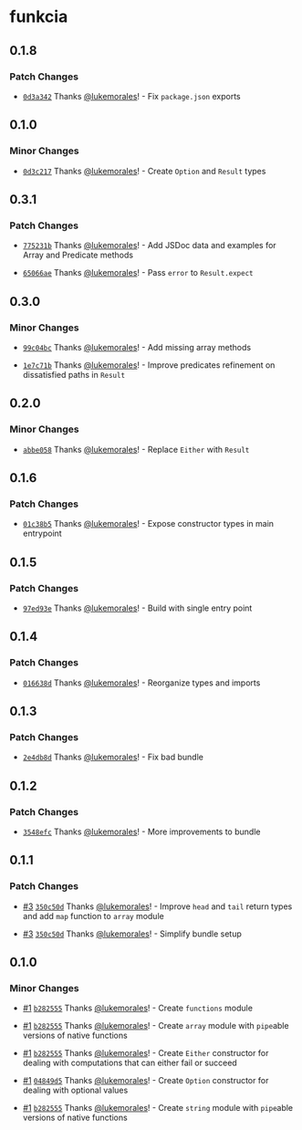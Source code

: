 # funkcia

## 0.1.8

### Patch Changes

- [`0d3a342`](https://github.com/lukemorales/funkcia/commit/0d3a34295d488b4b4cb06d46daf0997c96285d04) Thanks [@lukemorales](https://github.com/lukemorales)! - Fix `package.json` exports

## 0.1.0

### Minor Changes

- [`0d3c217`](https://github.com/lukemorales/funkcia/commit/0d3c217279a166353004c4d90d54531d183d1a7d) Thanks [@lukemorales](https://github.com/lukemorales)! - Create `Option` and `Result` types

## 0.3.1

### Patch Changes

- [`775231b`](https://github.com/lukemorales/funkcia/commit/775231b4fa030d7c2054cf34f5b8db98ec5cdf03) Thanks [@lukemorales](https://github.com/lukemorales)! - Add JSDoc data and examples for Array and Predicate methods

- [`65066ae`](https://github.com/lukemorales/funkcia/commit/65066aec4d05114fa4f698e428173cb4a10d2eb8) Thanks [@lukemorales](https://github.com/lukemorales)! - Pass `error` to `Result.expect`

## 0.3.0

### Minor Changes

- [`99c04bc`](https://github.com/lukemorales/funkcia/commit/99c04bc77d38197694ac0bc52d97b2ba029af8d1) Thanks [@lukemorales](https://github.com/lukemorales)! - Add missing array methods

- [`1e7c71b`](https://github.com/lukemorales/funkcia/commit/1e7c71b6708327f12797088530f9c906de925950) Thanks [@lukemorales](https://github.com/lukemorales)! - Improve predicates refinement on dissatisfied paths in `Result`

## 0.2.0

### Minor Changes

- [`abbe058`](https://github.com/lukemorales/funkcia/commit/abbe058de87e0cf8be92ed6cfab0e809e822ac38) Thanks [@lukemorales](https://github.com/lukemorales)! - Replace `Either` with `Result`

## 0.1.6

### Patch Changes

- [`01c38b5`](https://github.com/lukemorales/funkcia/commit/01c38b543fb78e006db3cc18c04b33e4b157bf28) Thanks [@lukemorales](https://github.com/lukemorales)! - Expose constructor types in main entrypoint

## 0.1.5

### Patch Changes

- [`97ed93e`](https://github.com/lukemorales/funkcia/commit/97ed93e80ced13269db865d90f4c480c508f3a5e) Thanks [@lukemorales](https://github.com/lukemorales)! - Build with single entry point

## 0.1.4

### Patch Changes

- [`016638d`](https://github.com/lukemorales/funkcia/commit/016638d61fb3853b6a415beca2769189866212b5) Thanks [@lukemorales](https://github.com/lukemorales)! - Reorganize types and imports

## 0.1.3

### Patch Changes

- [`2e4db8d`](https://github.com/lukemorales/funkcia/commit/2e4db8de930966bbf6716eca5b5a74f8f9b604e4) Thanks [@lukemorales](https://github.com/lukemorales)! - Fix bad bundle

## 0.1.2

### Patch Changes

- [`3548efc`](https://github.com/lukemorales/funkcia/commit/3548efc23ca95126d76825a6f4b7901b1f20f336) Thanks [@lukemorales](https://github.com/lukemorales)! - More improvements to bundle

## 0.1.1

### Patch Changes

- [#3](https://github.com/lukemorales/funkcia/pull/3) [`350c50d`](https://github.com/lukemorales/funkcia/commit/350c50dad4f55f8b7d8f6799519907168d77183e) Thanks [@lukemorales](https://github.com/lukemorales)! - Improve `head` and `tail` return types and add `map` function to `array` module

- [#3](https://github.com/lukemorales/funkcia/pull/3) [`350c50d`](https://github.com/lukemorales/funkcia/commit/350c50dad4f55f8b7d8f6799519907168d77183e) Thanks [@lukemorales](https://github.com/lukemorales)! - Simplify bundle setup

## 0.1.0

### Minor Changes

- [#1](https://github.com/lukemorales/funkcia/pull/1) [`b282555`](https://github.com/lukemorales/funkcia/commit/b282555994bbced63d12b581adc02081b3f85a16) Thanks [@lukemorales](https://github.com/lukemorales)! - Create `functions` module

- [#1](https://github.com/lukemorales/funkcia/pull/1) [`b282555`](https://github.com/lukemorales/funkcia/commit/b282555994bbced63d12b581adc02081b3f85a16) Thanks [@lukemorales](https://github.com/lukemorales)! - Create `array` module with `pipe`able versions of native functions

- [#1](https://github.com/lukemorales/funkcia/pull/1) [`b282555`](https://github.com/lukemorales/funkcia/commit/b282555994bbced63d12b581adc02081b3f85a16) Thanks [@lukemorales](https://github.com/lukemorales)! - Create `Either` constructor for dealing with computations that can either fail or succeed

- [#1](https://github.com/lukemorales/funkcia/pull/1) [`04849d5`](https://github.com/lukemorales/funkcia/commit/04849d53954621d096f5b13eac5b920bdac29eab) Thanks [@lukemorales](https://github.com/lukemorales)! - Create `Option` constructor for dealing with optional values

- [#1](https://github.com/lukemorales/funkcia/pull/1) [`b282555`](https://github.com/lukemorales/funkcia/commit/b282555994bbced63d12b581adc02081b3f85a16) Thanks [@lukemorales](https://github.com/lukemorales)! - Create `string` module with `pipe`able versions of native functions

